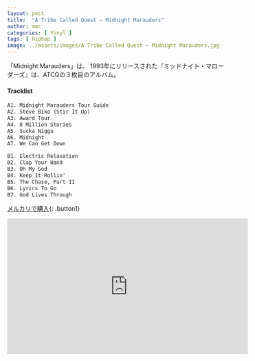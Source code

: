 ```yaml
---
layout: post
title:  "A Tribe Called Quest – Midnight Marauders"
author: mmr
categories: [ Vinyl ]
tags: [ Hiphop ]
image: ../assets/images/A Tribe Called Quest – Midnight Marauders.jpg
---
```


「Midnight Marauders」は、
1993年にリリースされた『ミッドナイト・マローダーズ』は、ATCQの３枚目のアルバム。

#### Tracklist
```md
A1. Midnight Marauders Tour Guide
A2. Steve Biko (Stir It Up)
A3. Award Tour
A4. 8 Million Stories
A5. Sucka Nigga
A6. Midnight
A7. We Can Get Down

B1. Electric Relaxation
B2. Clap Your Hand
B3. Oh My God
B4. Keep It Rollin'
B5. The Chase, Part II
B6. Lyrics To Go
B7. God Lives Through
```

[メルカリで購入](https://jp.mercari.com/item/m77760798156?afid=6142608987){: .button1}

<iframe width="560" height="315" src="https://www.youtube.com/embed/CVKrrs5K9v0?si=VtZH_3NbbX7HA-GY" title="YouTube video player" frameborder="0" allow="accelerometer; autoplay; clipboard-write; encrypted-media; gyroscope; picture-in-picture; web-share" referrerpolicy="strict-origin-when-cross-origin" allowfullscreen></iframe>